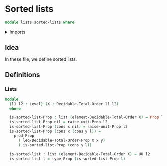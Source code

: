# Sorted lists

```agda
module lists.sorted-lists where
```

<details><summary>Imports</summary>

```agda
open import elementary-number-theory.natural-numbers

open import foundation.propositions
open import foundation.unit-type
open import foundation.universe-levels

open import lists.lists

open import order-theory.decidable-total-orders
```

</details>

## Idea

In these file, we define sorted lists.

## Definitions

### Lists

```agda
module _
  {l1 l2 : Level} (X : Decidable-Total-Order l1 l2)
  where

  is-sorted-list-Prop : list (element-Decidable-Total-Order X) → Prop l2
  is-sorted-list-Prop nil = raise-unit-Prop l2
  is-sorted-list-Prop (cons x nil) = raise-unit-Prop l2
  is-sorted-list-Prop (cons x (cons y l)) =
    prod-Prop
      ( leq-Decidable-Total-Order-Prop X x y)
      ( is-sorted-list-Prop (cons y l))

  is-sorted-list : list (element-Decidable-Total-Order X) → UU l2
  is-sorted-list l = type-Prop (is-sorted-list-Prop l)
```
